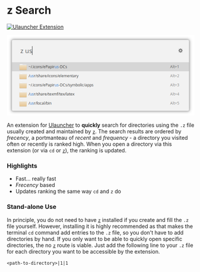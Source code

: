 # z Search

[![Ulauncher Extension](https://img.shields.io/badge/Ulauncher-Extension-green.svg?style=for-the-badge)](https://ext.ulauncher.io/-/github-brpaz-ulauncher-file-search)

![images/zsearch-demo.png](images/zsearch-demo.png "zsearch-demo.png")

An extension for [Ulauncher](https://ulauncher.io) to **quickly** search for directories using the `.z` file usually created and maintained by [`z`](https://github.com/rupa/z). The search results are ordered by *frecency*, a portmanteau of *recent* and *frequency* - a directory you visited often or recently is ranked high. When you open a directory via this extension (or via `cd` or [`z`](https://github.com/rupa/z)), the ranking is updated.

### Highlights
- Fast... really fast
- *Frecency* based
- Updates ranking the same way `cd` and `z` do

### Stand-alone Use
In principle, you do not need to have [`z`](https://github.com/rupa/z) installed if you create and fill the `.z` file yourself. However, installing it is highly recommended as that makes the terminal `cd` command add entries to the `.z` file, so you don't have to add directories by hand. If you only want to be able to quickly open specific directories, the no [`z`](https://github.com/rupa/z) route is viable. Just add the following line to your `.z` file for each directory you want to be accessible by the extension.
```
<path-to-directory>|1|1
```

